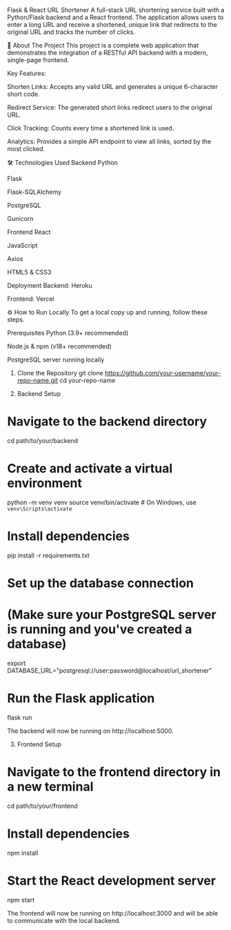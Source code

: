 Flask & React URL Shortener
A full-stack URL shortening service built with a Python/Flask backend and a React frontend. The application allows users to enter a long URL and receive a shortened, unique link that redirects to the original URL and tracks the number of clicks.

🚀 About The Project
This project is a complete web application that demonstrates the integration of a RESTful API backend with a modern, single-page frontend.

Key Features:

Shorten Links: Accepts any valid URL and generates a unique 6-character short code.

Redirect Service: The generated short links redirect users to the original URL.

Click Tracking: Counts every time a shortened link is used.

Analytics: Provides a simple API endpoint to view all links, sorted by the most clicked.

🛠️ Technologies Used
Backend
Python

Flask

Flask-SQLAlchemy

PostgreSQL

Gunicorn

Frontend
React

JavaScript

Axios

HTML5 & CSS3

Deployment
Backend: Heroku

Frontend: Vercel

⚙️ How to Run Locally
To get a local copy up and running, follow these steps.

Prerequisites
Python (3.9+ recommended)

Node.js & npm (v18+ recommended)

PostgreSQL server running locally

1. Clone the Repository
git clone https://github.com/your-username/your-repo-name.git
cd your-repo-name

2. Backend Setup
# Navigate to the backend directory
cd path/to/your/backend

# Create and activate a virtual environment
python -m venv venv
source venv/bin/activate  # On Windows, use `venv\Scripts\activate`

# Install dependencies
pip install -r requirements.txt

# Set up the database connection
# (Make sure your PostgreSQL server is running and you've created a database)
export DATABASE_URL="postgresql://user:password@localhost/url_shortener"

# Run the Flask application
flask run

The backend will now be running on http://localhost:5000.

3. Frontend Setup
# Navigate to the frontend directory in a new terminal
cd path/to/your/frontend

# Install dependencies
npm install

# Start the React development server
npm start

The frontend will now be running on http://localhost:3000 and will be able to communicate with the local backend.

